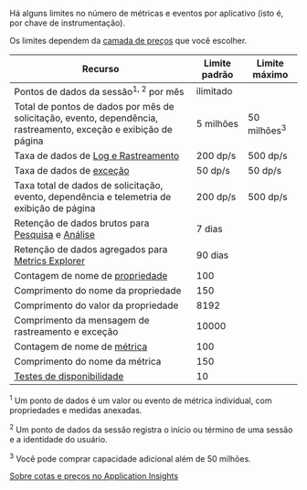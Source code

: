 Há alguns limites no número de métricas e eventos por aplicativo (isto é, por chave de instrumentação).

Os limites dependem da [camada de preços](https://azure.microsoft.com/pricing/details/application-insights/) que você escolher.

**Recurso** | **Limite padrão** | **Limite máximo**
-------- | ------------- | -------------
Pontos de dados da sessão<sup>1, 2</sup> por mês | ilimitado | 
Total de pontos de dados por mês de solicitação, evento, dependência, rastreamento, exceção e exibição de página | 5 milhões | 50 milhões<sup>3</sup>
Taxa de dados de [Log e Rastreamento](../articles/application-insights/app-insights-search-diagnostic-logs.md) | 200 dp/s | 500 dp/s
Taxa de dados de [exceção](../articles/application-insights/app-insights-asp-net-exceptions.md) | 50 dp/s | 50 dp/s
Taxa total de dados de solicitação, evento, dependência e telemetria de exibição de página | 200 dp/s | 500 dp/s
Retenção de dados brutos para [Pesquisa](../articles/application-insights/app-insights-diagnostic-search.md) e [Análise](../articles/application-insights/app-insights-analytics.md) | 7 dias
Retenção de dados agregados para [Metrics Explorer](../articles/application-insights/app-insights-metrics-explorer.md) | 90 dias
Contagem de nome de [propriedade](../articles/application-insights/app-insights-api-custom-events-metrics.md#properties) | 100 |
Comprimento do nome da propriedade | 150 | 
Comprimento do valor da propriedade | 8192 | 
Comprimento da mensagem de rastreamento e exceção | 10000 |
Contagem de nome de [métrica](../articles/application-insights/app-insights-api-custom-events-metrics.md#properties) | 100 |
Comprimento do nome da métrica | 150 | 
[Testes de disponibilidade](../articles/application-insights/app-insights-monitor-web-app-availability.md) | 10 | 

<sup>1</sup> Um ponto de dados é um valor ou evento de métrica individual, com propriedades e medidas anexadas.

<sup>2</sup> Um ponto de dados da sessão registra o início ou término de uma sessão e a identidade do usuário.

<sup>3</sup> Você pode comprar capacidade adicional além de 50 milhões.
 
[Sobre cotas e preços no Application Insights](../articles/application-insights/app-insights-pricing.md)

<!---HONumber=AcomDC_0803_2016-->